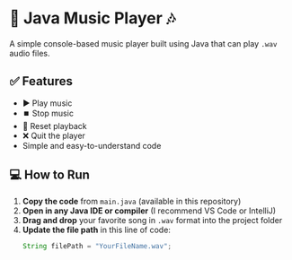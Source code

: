 # 🎵 Java Music Player 🎶

A simple console-based music player built using Java that can play `.wav` audio files.

## ✅ Features
- ▶️ Play music
- ⏹️ Stop music
- 🔁 Reset playback
- ❌ Quit the player
- Simple and easy-to-understand code

## 💻 How to Run

1. **Copy the code** from `main.java` (available in this repository)
2. **Open in any Java IDE or compiler** (I recommend VS Code or IntelliJ)
3. **Drag and drop** your favorite song in `.wav` format into the project folder
4. **Update the file path** in this line of code:
   ```java
   String filePath = "YourFileName.wav";

